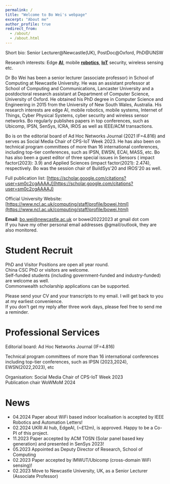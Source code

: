 ```yaml
---
permalink: /
title: "Welcome to Bo Wei's webpage"
excerpt: "About me"
author_profile: true
redirect_from: 
  - /about/
  - /about.html
---
```

<!-- Hi, welcome to Dr Bo Wei's personal website! -->

Short bio: Senior Lecturer@Newcastle(UK), PostDoc@Oxford, PhD@UNSW

Research interests: Edge **<u>AI</u>**, mobile **<u>robotics</u>**, **<u>IoT</u>** security, wireless sensing etc.

Dr Bo Wei has been a senior lecturer (associate professor) in School of Computing at Newcastle University. He was an assistant professor at School of Computing and Communications, Lancaster University and a postdoctoral research assistant at Department of Computer Science, University of Oxford. He obtained his PhD degree in Computer Science and Engineering in 2015 from the University of New South Wales, Australia. His research interests are edge AI, mobile robotics, mobile systems, Internet of Things, Cyber Physical Systems, cyber security and wireless sensor networks. Bo regularly publishes papers in top conferences, such as Ubicomp, IPSN, SenSys, ICRA, IROS as well as IEEE/ACM transactions.

Bo is on the editorial board of Ad Hoc Networks Journal (2021 IF=4.816) and serves as Social Media Chair of CPS-IoT Week 2023. He has also been on technical program committees of more than 16 international conferences, including top-tier conferences, such as IPSN, EWSN, ECAI, MASS, etc. Bo has also been a guest editor of three special issues in Sensors ( impact factor(2023): 3.9) and Applied Sciences (impact factor(2021): 2.474), respectively. Bo was the session chair of BuildSys'20 and IROS'20 as well.

Full publication list: [https://scholar.google.com/citations?user=sm0c2cgAAAAJ](https://scholar.google.com/citations?user=sm0c2cgAAAAJ)

Official University Website: [https://www.ncl.ac.uk/computing/staff/profile/bowei.html](https://www.ncl.ac.uk/computing/staff/profile/bowei.html)

**Email**: bo.wei@newcastle.ac.uk or bowei20222023 at gmail dot com \
If you have my other personal email addresses @gmail/outlook, they are also monitored.


Student Recruit
======
PhD and Visitor Positions are open all year round.\
China CSC PhD or visitors are welcome.\
Self-funded students (including government-funded and industry-funded) are welcome as well.\
Commonwealth scholarship applications can be supported. 

Please send your CV and your transcripts to my email. I will get back to you at my earliest convenience.\
If you don't get my reply after three work days, please feel free to send me a reminder.

Professional Services
======
Editorial board: Ad Hoc Networks Journal (IF=4.816)

Technical program committees of more than 16 international conferences\
including top-tier conferences, such as IPSN (2023,2024), EWSN(2022,2023), etc

Organisation: 
Social Media Chair of CPS-IoT Week 2023\
Publication chair WoWMoM 2024

News
======
* 04.2024 Paper about WiFi based indoor localisation is accepted by IEEE Robotics and Automation Letters!
* 02.2024 UKRI AI hub, EdgeAI, (~£12m), is approved. Happy to be a Co-PI of this project.
* 11.2023 Paper accepted by ACM TOSN (Solar panel based key generation) and presented in SenSys 2023!
* 05.2023 Appointed as Deputy Director of Research, School of Computing
* 02.2023 Paper accepted by IMWUT/Ubicomp (cross-domain WiFi sensing)!
* 02.2023 Move to Newcastle University, UK, as a Senior Lecturer (Associate Professor)

<!--**More contents will be updated soon! Other pages are placeholders now. ** -->

<!-- Last updated: 29 Aug 2023 -->

<!-- This is the front page of a website that is powered by the [academicpages template](https://github.com/academicpages/academicpages.github.io) and hosted on GitHub pages. [GitHub pages](https://pages.github.com) is a free service in which websites are built and hosted from code and data stored in a GitHub repository, automatically updating when a new commit is made to the respository. This template was forked from the [Minimal Mistakes Jekyll Theme](https://mmistakes.github.io/minimal-mistakes/) created by Michael Rose, and then extended to support the kinds of content that academics have: publications, talks, teaching, a portfolio, blog posts, and a dynamically-generated CV. You can fork [this repository](https://github.com/academicpages/academicpages.github.io) right now, modify the configuration and markdown files, add your own PDFs and other content, and have your own site for free, with no ads! An older version of this template powers my own personal website at [stuartgeiger.com](http://stuartgeiger.com), which uses [this Github repository](https://github.com/staeiou/staeiou.github.io).

A data-driven personal website
======
Like many other Jekyll-based GitHub Pages templates, academicpages makes you separate the website's content from its form. The content & metadata of your website are in structured markdown files, while various other files constitute the theme, specifying how to transform that content & metadata into HTML pages. You keep these various markdown (.md), YAML (.yml), HTML, and CSS files in a public GitHub repository. Each time you commit and push an update to the repository, the [GitHub pages](https://pages.github.com/) service creates static HTML pages based on these files, which are hosted on GitHub's servers free of charge.

Many of the features of dynamic content management systems (like Wordpress) can be achieved in this fashion, using a fraction of the computational resources and with far less vulnerability to hacking and DDoSing. You can also modify the theme to your heart's content without touching the content of your site. If you get to a point where you've broken something in Jekyll/HTML/CSS beyond repair, your markdown files describing your talks, publications, etc. are safe. You can rollback the changes or even delete the repository and start over -- just be sure to save the markdown files! Finally, you can also write scripts that process the structured data on the site, such as [this one](https://github.com/academicpages/academicpages.github.io/blob/master/talkmap.ipynb) that analyzes metadata in pages about talks to display [a map of every location you've given a talk](https://academicpages.github.io/talkmap.html).

Getting started
======
1. Register a GitHub account if you don't have one and confirm your e-mail (required!)
1. Fork [this repository](https://github.com/academicpages/academicpages.github.io) by clicking the "fork" button in the top right. 
1. Go to the repository's settings (rightmost item in the tabs that start with "Code", should be below "Unwatch"). Rename the repository "[your GitHub username].github.io", which will also be your website's URL.
1. Set site-wide configuration and create content & metadata (see below -- also see [this set of diffs](http://archive.is/3TPas) showing what files were changed to set up [an example site](https://getorg-testacct.github.io) for a user with the username "getorg-testacct")
1. Upload any files (like PDFs, .zip files, etc.) to the files/ directory. They will appear at https://[your GitHub username].github.io/files/example.pdf.  
1. Check status by going to the repository settings, in the "GitHub pages" section

Site-wide configuration
------
The main configuration file for the site is in the base directory in [_config.yml](https://github.com/academicpages/academicpages.github.io/blob/master/_config.yml), which defines the content in the sidebars and other site-wide features. You will need to replace the default variables with ones about yourself and your site's github repository. The configuration file for the top menu is in [_data/navigation.yml](https://github.com/academicpages/academicpages.github.io/blob/master/_data/navigation.yml). For example, if you don't have a portfolio or blog posts, you can remove those items from that navigation.yml file to remove them from the header. 

Create content & metadata
------
For site content, there is one markdown file for each type of content, which are stored in directories like _publications, _talks, _posts, _teaching, or _pages. For example, each talk is a markdown file in the [_talks directory](https://github.com/academicpages/academicpages.github.io/tree/master/_talks). At the top of each markdown file is structured data in YAML about the talk, which the theme will parse to do lots of cool stuff. The same structured data about a talk is used to generate the list of talks on the [Talks page](https://academicpages.github.io/talks), each [individual page](https://academicpages.github.io/talks/2012-03-01-talk-1) for specific talks, the talks section for the [CV page](https://academicpages.github.io/cv), and the [map of places you've given a talk](https://academicpages.github.io/talkmap.html) (if you run this [python file](https://github.com/academicpages/academicpages.github.io/blob/master/talkmap.py) or [Jupyter notebook](https://github.com/academicpages/academicpages.github.io/blob/master/talkmap.ipynb), which creates the HTML for the map based on the contents of the _talks directory).

**Markdown generator**

I have also created [a set of Jupyter notebooks](https://github.com/academicpages/academicpages.github.io/tree/master/markdown_generator
) that converts a CSV containing structured data about talks or presentations into individual markdown files that will be properly formatted for the academicpages template. The sample CSVs in that directory are the ones I used to create my own personal website at stuartgeiger.com. My usual workflow is that I keep a spreadsheet of my publications and talks, then run the code in these notebooks to generate the markdown files, then commit and push them to the GitHub repository.

How to edit your site's GitHub repository
------
Many people use a git client to create files on their local computer and then push them to GitHub's servers. If you are not familiar with git, you can directly edit these configuration and markdown files directly in the github.com interface. Navigate to a file (like [this one](https://github.com/academicpages/academicpages.github.io/blob/master/_talks/2012-03-01-talk-1.md) and click the pencil icon in the top right of the content preview (to the right of the "Raw | Blame | History" buttons). You can delete a file by clicking the trashcan icon to the right of the pencil icon. You can also create new files or upload files by navigating to a directory and clicking the "Create new file" or "Upload files" buttons. 

Example: editing a markdown file for a talk
![Editing a markdown file for a talk](/images/editing-talk.png)

For more info
------
More info about configuring academicpages can be found in [the guide](https://academicpages.github.io/markdown/). The [guides for the Minimal Mistakes theme](https://mmistakes.github.io/minimal-mistakes/docs/configuration/) (which this theme was forked from) might also be helpful. -->

